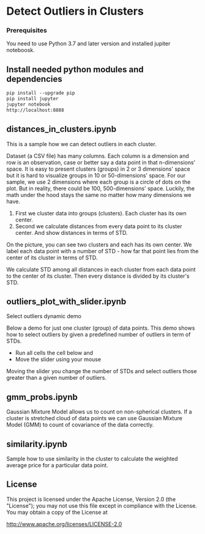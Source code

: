 Detect Outliers in Clusters
===

### Prerequisites

You need to use Python 3.7 and later version and installed jupiter noteboosk.

## Install needed python modules and dependencies

```markdown
pip install --upgrade pip
pip install jupyter
jupyter notebook
http://localhost:8888
```

## distances_in_clusters.ipynb

This is a sample how we can detect outliers in each cluster.

Dataset (a CSV file) has many columns. Each column is a dimension and row is an observation, case or better say a data point in that n-dimensions' space. 
It is easy to present clusters (groups) in 2 or 3 dimensions' space but it is hard to visualize groups in 10 or 50-dimensions' space. 
For our sample, we use 2 dimensions where each group is a circle of dots on the plot. But in reality, there could be 100, 500-dimensions' space. 
Luckily, the math under the hood stays the same no matter how many dimensions we have.

1) First we cluster data into groups (clusters). Each cluster has its own center.
2) Second we calculate distances from every data point to its cluster center. And show distances in terms of STD.

On the picture, you can see two clusters and each has its own center. We label each data point with a number of STD - how far that 
point lies from the center of its cluster in terms of STD.

We calculate STD among all distances in each cluster from each data point to the center of its cluster. Then every distance is divided by its cluster's STD.

## outliers_plot_with_slider.ipynb

Select outliers dynamic demo

Below a demo for just one cluster (group) of data points. This demo shows how to select outliers by given a predefined number of outliers in term of STDs.

- Run all cells the cell below and
- Move the slider using your mouse

Moving the slider you change the number of STDs and select outliers those greater than a given number of outliers.

## gmm_probs.ipynb

Gaussian Mixture Model allows us to count on non-spherical clusters. 
If a cluster is stretched cloud of data points we can use Gaussian Mixture Model (GMM) 
to count of covariance of the data correctly.

## similarity.ipynb

Sample how to use similarity in the cluster to calculate the weighted average price 
for a particular data point.

## License

This project is licensed under the Apache License, Version 2.0 (the "License"); 
you may not use this file except in compliance with the License. You may obtain a copy of the License at

http://www.apache.org/licenses/LICENSE-2.0
